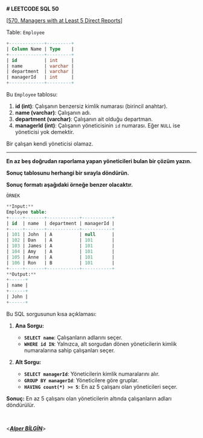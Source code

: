 **# LEETCODE SQL 50**

[[570. Managers with at Least 5 Direct Reports](https://leetcode.com/problems/managers-with-at-least-5-direct-reports/)]

Table: `Employee`

```sql
+-------------+---------+
| Column Name | Type    |
+-------------+---------+
| id          | int     |
| name        | varchar |
| department  | varchar |
| managerId   | int     |
+-------------+---------+
```

Bu `Employee` tablosu:

1.  **id (int)**: Çalışanın benzersiz kimlik numarası (birincil anahtar).
2.  **name (varchar)**: Çalışanın adı.
3.  **department (varchar)**: Çalışanın ait olduğu departman.
4.  **managerId (int)**: Çalışanın yöneticisinin `id` numarası. Eğer `NULL` ise yöneticisi yok demektir.

Bir çalışan kendi yöneticisi olamaz.

---

**En az beş doğrudan raporlama yapan yöneticileri bulan bir çözüm yazın.**

**Sonuç tablosunu herhangi bir sırayla döndürün.**

**Sonuç formatı aşağıdaki örneğe benzer olacaktır.**

`ÖRNEK`

```sql
**Input:**
Employee table:
+-----+-------+------------+-----------+
| id  | name  | department | managerId |
+-----+-------+------------+-----------+
| 101 | John  | A          | null      |
| 102 | Dan   | A          | 101       |
| 103 | James | A          | 101       |
| 104 | Amy   | A          | 101       |
| 105 | Anne  | A          | 101       |
| 106 | Ron   | B          | 101       |
+-----+-------+------------+-----------+
**Output:**
+------+
| name |
+------+
| John |
+------+
```

Bu SQL sorgusunun kısa açıklaması:

1.  **Ana Sorgu:**

    - **`SELECT name`**: Çalışanların adlarını seçer.
    - **`WHERE id IN`**: Yalnızca, alt sorgudan dönen yöneticilerin kimlik numaralarına sahip çalışanları seçer.

2.  **Alt Sorgu:**

    - **`SELECT managerId`**: Yöneticilerin kimlik numaralarını alır.
    - **`GROUP BY managerId`**: Yöneticilere göre gruplar.
    - **`HAVING count(*) >= 5`**: En az 5 çalışanı olan yöneticileri seçer.

**Sonuç:** En az 5 çalışanı olan yöneticilerin altında çalışanların adları döndürülür.

&nbsp;

<**_[Alper BİLGİN](https://github.com/DREAXS)_**>
